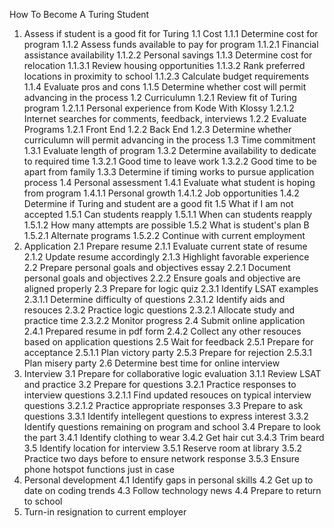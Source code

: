 How To Become A Turing Student

1. Assess if student is a good fit for Turing
  1.1 Cost
    1.1.1 Determine cost for program
    1.1.2 Assess funds available to pay for program
        1.1.2.1 Financial assistance availability
        1.1.2.2 Personal savings
    1.1.3 Determine cost for relocation
        1.1.3.1 Review housing opportunities
        1.1.3.2 Rank preferred locations in proximity to school
        1.1.2.3 Calculate budget requirements
    1.1.4 Evaluate pros and cons
    1.1.5 Determine whether cost will permit advancing in the process
  1.2 Curriculumn
    1.2.1 Review fit of Turing program
        1.2.1.1 Personal experience from Kode With Klossy 
        1.2.1.2 Internet searches for comments, feedback, interviews
    1.2.2 Evaluate Programs
        1.2.1 Front End
        1.2.2 Back End
    1.2.3 Determine whether curriculumn will permit advancing in the process
  1.3 Time commitment
    1.3.1 Evaluate length of program
    1.3.2 Determine availability to dedicate to required time
        1.3.2.1 Good time to leave work
        1.3.2.2 Good time to be apart from family
    1.3.3 Determine if timing works to pursue application process
  1.4 Personal assessment
    1.4.1 Evaluate what student is hoping from program
        1.4.1.1 Personal growth
        1.4.1.2 Job opportunities
    1.4.2 Determine if Turing and student are a good fit
  1.5 What if I am not accepted
    1.5.1 Can students reapply
        1.5.1.1 When can students reapply
        1.5.1.2 How many attempts are possible
    1.5.2 What is student's plan B
        1.5.2.1 Alternate programs
        1.5.2.2 Continue with current employment
2. Application
  2.1 Prepare resume
    2.1.1 Evaluate current state of resume
    2.1.2 Update resume accordingly
    2.1.3 Highlight favorable experience 
  2.2 Prepare personal goals and objectives essay
    2.2.1 Document personal goals and objectives
    2.2.2 Ensure goals and objective are aligned properly 
  2.3 Prepare for logic quiz
    2.3.1 Identify LSAT examples
        2.3.1.1 Determine difficulty of questions
        2.3.1.2 Identify aids and resouces
    2.3.2 Practice logic questions
        2.3.2.1 Allocate study and practice time
        2.3.2.2 Monitor progress
  2.4 Submit online application
    2.4.1 Prepared resume in pdf form
    2.4.2 Collect any other resouces based on application questions
  2.5 Wait for feedback
    2.5.1 Prepare for acceptance
        2.5.1.1 Plan victory party
    2.5.3 Prepare for rejection
        2.5.3.1 Plan misery party
  2.6 Determine best time for online interview
3. Interview
  3.1 Prepare for collaborative logic evaluation
    3.1.1 Review LSAT and practice
  3.2 Prepare for questions
    3.2.1 Practice responses to interview questions
        3.2.1.1 Find updated resouces on typical interview questions
        3.2.1.2 Practice appropriate responses
  3.3 Prepare to ask questions
    3.3.1 Identify intellegent questions to express interest
    3.3.2 Identify questions remaining on program and school
  3.4 Prepare to look the part
    3.4.1 Identify clothing to wear
    3.4.2 Get hair cut
    3.4.3 Trim beard
  3.5 Identify location for interview
    3.5.1 Reserve room at library
    3.5.2 Practice two days before to ensure network response
    3.5.3 Ensure phone hotspot functions just in case
4. Personal development
	4.1 Identify gaps in personal skills
    4.2 Get up to date  on coding trends
    4.3 Follow technology news
    4.4 Prepare to return to school
5. Turn-in resignation to current employer
  